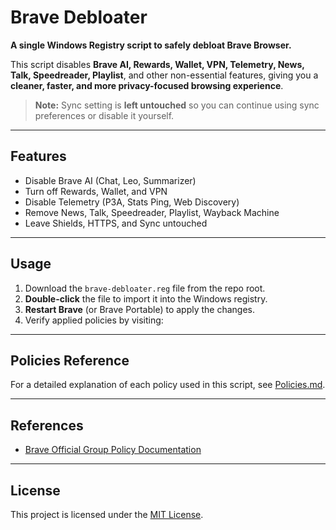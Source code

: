 # Brave Debloater

**A single Windows Registry script to safely debloat Brave Browser.**  

This script disables **Brave AI, Rewards, Wallet, VPN, Telemetry, News, Talk, Speedreader, Playlist**, and other non-essential features, giving you a **cleaner, faster, and more privacy-focused browsing experience**.  

> **Note:** Sync setting is **left untouched** so you can continue using sync preferences or disable it yourself.

---

## Features

- Disable Brave AI (Chat, Leo, Summarizer)  
- Turn off Rewards, Wallet, and VPN  
- Disable Telemetry (P3A, Stats Ping, Web Discovery)  
- Remove News, Talk, Speedreader, Playlist, Wayback Machine  
- Leave Shields, HTTPS, and Sync untouched  

---

## Usage

1. Download the `brave-debloater.reg` file from the repo root.  
2. **Double-click** the file to import it into the Windows registry.  
3. **Restart Brave** (or Brave Portable) to apply the changes.  
4. Verify applied policies by visiting:  

---

## Policies Reference

For a detailed explanation of each policy used in this script, see [Policies.md](docs/Policies.md).

---

## References

- [Brave Official Group Policy Documentation](https://support.brave.com/hc/en-us/articles/360039248271-Group-Policy)

---

## License

This project is licensed under the [MIT License](LICENSE).

